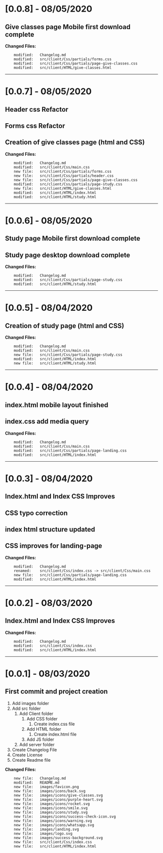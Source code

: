 # [0.0.8] - 08/05/2020
## Give classes page Mobile first download complete

**Changed Files:**

        modified:   Changelog.md
        modified:   src/client/Css/partials/forms.css
        modified:   src/client/Css/partials/page-give-classes.css
        modified:   src/client/HTML/give-classes.html
        
---

# [0.0.7] - 08/05/2020
## Header css Refactor
## Forms css Refactor
## Creation of give classes page (html and CSS)

**Changed Files:**

        modified:   Changelog.md
        modified:   src/client/Css/main.css
        new file:   src/client/Css/partials/forms.css
        new file:   src/client/Css/partials/header.css
        new file:   src/client/Css/partials/page-give-classes.css
        modified:   src/client/Css/partials/page-study.css
        new file:   src/client/HTML/give-classes.html
        modified:   src/client/HTML/index.html
        modified:   src/client/HTML/study.html

---

# [0.0.6] - 08/05/2020
## Study page Mobile first download complete
## Study page desktop download complete

**Changed Files:**

        modified:   Changelog.md
        modified:   src/client/Css/partials/page-study.css
        modified:   src/client/HTML/study.html

---

# [0.0.5] - 08/04/2020
## Creation of study page (html and CSS)

**Changed Files:**

        modified:   Changelog.md
        modified:   src/client/Css/main.css
        new file:   src/client/Css/partials/page-study.css
        modified:   src/client/HTML/index.html
        new file:   src/client/HTML/study.html

---

# [0.0.4] - 08/04/2020
## index.html mobile layout finished
## index.css add media query

**Changed Files:**

        modified:   Changelog.md
        modified:   src/client/Css/main.css
        modified:   src/client/Css/partials/page-landing.css
        modified:   src/client/HTML/index.html

---

# [0.0.3] - 08/04/2020
## Index.html and Index CSS Improves
## CSS typo correction
## index html structure updated
## CSS improves for landing-page

**Changed Files:**

        modified:   Changelog.md
        renamed:    src/client/Css/index.css -> src/client/Css/main.css
        new file:   src/client/Css/partials/page-landing.css
        modified:   src/client/HTML/index.html

---

# [0.0.2] - 08/03/2020
## Index.html and Index CSS Improves

**Changed Files:**

        modified:   Changelog.md
        modified:   src/client/Css/index.css
        modified:   src/client/HTML/index.html

---

# [0.0.1] - 08/03/2020
## First commit and project creation
1. Add images folder
2. Add src folder
   1. Add Client folder
      1. Add CSS folder
         1. Create index.css file
      2. Add HTML folder
         1. Create index.html file
      3. Add JS folder
   2. Add server folder
3. Create Changelog File
4. Create License
5. Create Readme file 

**Changed Files:**

        new file:   Changelog.md
        modified:   README.md
        new file:   images/favicon.png
        new file:   images/icons/back.svg
        new file:   images/icons/give-classes.svg
        new file:   images/icons/purple-heart.svg
        new file:   images/icons/rocket.svg
        new file:   images/icons/smile.svg
        new file:   images/icons/study.svg
        new file:   images/icons/success-check-icon.svg
        new file:   images/icons/warning.svg
        new file:   images/icons/whatsapp.svg
        new file:   images/landing.svg
        new file:   images/logo.svg
        new file:   images/success-background.svg
        new file:   src/client/Css/index.css
        new file:   src/client/HTML/index.html